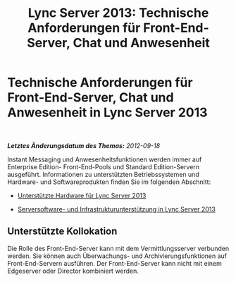 ﻿---
title: 'Lync Server 2013: Technische Anforderungen für Front-End-Server, Chat und Anwesenheit'
TOCTitle: Technische Anforderungen für Front-End-Server, Chat und Anwesenheit
ms:assetid: 1e2c093a-614a-4b60-8c0c-98f97e859fcb
ms:mtpsurl: https://technet.microsoft.com/de-de/library/Gg398269(v=OCS.15)
ms:contentKeyID: 49293365
ms.date: 05/19/2016
mtps_version: v=OCS.15
ms.translationtype: HT
---

# Technische Anforderungen für Front-End-Server, Chat und Anwesenheit in Lync Server 2013

 

_**Letztes Änderungsdatum des Themas:** 2012-09-18_

Instant Messaging und Anwesenheitsfunktionen werden immer auf Enterprise Edition- Front-End-Pools und Standard Edition-Servern ausgeführt. Informationen zu unterstützten Betriebssystemen und Hardware- und Softwareprodukten finden Sie im folgenden Abschnitt:

  - [Unterstützte Hardware für Lync Server 2013](lync-server-2013-supported-hardware.md)

  - [Serversoftware- und Infrastrukturunterstützung in Lync Server 2013](lync-server-2013-server-software-and-infrastructure-support.md)

## Unterstützte Kollokation

Die Rolle des Front-End-Server kann mit dem Vermittlungsserver verbunden werden. Sie können auch Überwachungs- und Archivierungsfunktionen auf Front-End-Servern ausführen. Der Front-End-Server kann nicht mit einem Edgeserver oder Director kombiniert werden.

